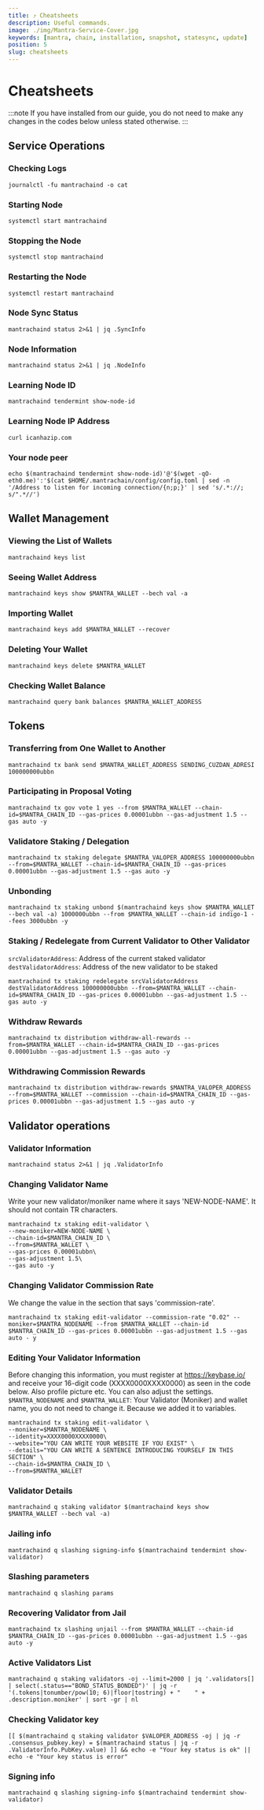 ```yaml
---
title: ⤴️ Cheatsheets
description: Useful commands.
image: ./img/Mantra-Service-Cover.jpg
keywords: [mantra, chain, installation, snapshot, statesync, update]
position: 5
slug: cheatsheets
---
```


# Cheatsheets
:::note
If you have installed from our guide, you do not need to make any changes in the codes below unless stated otherwise.
:::

## Service Operations

### Checking Logs
```
journalctl -fu mantrachaind -o cat
```

### Starting Node
```
systemctl start mantrachaind
```

### Stopping the Node
```
systemctl stop mantrachaind
```

### Restarting the Node
```
systemctl restart mantrachaind
```

### Node Sync Status
```
mantrachaind status 2>&1 | jq .SyncInfo
```

### Node Information
```
mantrachaind status 2>&1 | jq .NodeInfo
```

### Learning Node ID
```
mantrachaind tendermint show-node-id
```

### Learning Node IP Address
```
curl icanhazip.com
```

### Your node peer
```
echo $(mantrachaind tendermint show-node-id)'@'$(wget -qO- eth0.me)':'$(cat $HOME/.mantrachain/config/config.toml | sed -n '/Address to listen for incoming connection/{n;p;}' | sed 's/.*://; s/".*//')
```

## Wallet Management

### Viewing the List of Wallets
```
mantrachaind keys list
```

### Seeing Wallet Address
```
mantrachaind keys show $MANTRA_WALLET --bech val -a
```

### Importing Wallet
```
mantrachaind keys add $MANTRA_WALLET --recover
```

### Deleting Your Wallet
```
mantrachaind keys delete $MANTRA_WALLET
```

### Checking Wallet Balance
```
mantrachaind query bank balances $MANTRA_WALLET_ADDRESS
```

## Tokens

### Transferring from One Wallet to Another
```
mantrachaind tx bank send $MANTRA_WALLET_ADDRESS SENDING_CUZDAN_ADRESI 100000000ubbn
```

### Participating in Proposal Voting
```
mantrachaind tx gov vote 1 yes --from $MANTRA_WALLET --chain-id=$MANTRA_CHAIN_ID --gas-prices 0.00001ubbn --gas-adjustment 1.5 --gas auto -y
```

### Validatore Staking / Delegation
```
mantrachaind tx staking delegate $MANTRA_VALOPER_ADDRESS 100000000ubbn --from=$MANTRA_WALLET --chain-id=$MANTRA_CHAIN_ID --gas-prices 0.00001ubbn --gas-adjustment 1.5 --gas auto -y
```
### Unbonding
```
mantrachaind tx staking unbond $(mantrachaind keys show $MANTRA_WALLET --bech val -a) 1000000ubbn --from $MANTRA_WALLET --chain-id indigo-1 --fees 3000ubbn -y
```

### Staking / Redelegate from Current Validator to Other Validator
`srcValidatorAddress`: Address of the current staked validator
`destValidatorAddress`: Address of the new validator to be staked
```
mantrachaind tx staking redelegate srcValidatorAddress destValidatorAddress 100000000ubbn --from=$MANTRA_WALLET --chain-id=$MANTRA_CHAIN_ID --gas-prices 0.00001ubbn --gas-adjustment 1.5 --gas auto -y
```

### Withdraw Rewards
```
mantrachaind tx distribution withdraw-all-rewards --from=$MANTRA_WALLET --chain-id=$MANTRA_CHAIN_ID --gas-prices 0.00001ubbn --gas-adjustment 1.5 --gas auto -y
```

### Withdrawing Commission Rewards

```
mantrachaind tx distribution withdraw-rewards $MANTRA_VALOPER_ADDRESS --from=$MANTRA_WALLET --commission --chain-id=$MANTRA_CHAIN_ID --gas-prices 0.00001ubbn --gas-adjustment 1.5 --gas auto -y
```

## Validator operations

### Validator Information
```
mantrachaind status 2>&1 | jq .ValidatorInfo
```

### Changing Validator Name
Write your new validator/moniker name where it says 'NEW-NODE-NAME'. It should not contain TR characters.
```
mantrachaind tx staking edit-validator \
--new-moniker=NEW-NODE-NAME \
--chain-id=$MANTRA_CHAIN_ID \
--from=$MANTRA_WALLET \
--gas-prices 0.00001ubbn\
--gas-adjustment 1.5\
--gas auto -y
```

### Changing Validator Commission Rate
We change the value in the section that says 'commission-rate'.
```
mantrachaind tx staking edit-validator --commission-rate "0.02" --moniker=$MANTRA_NODENAME --from $MANTRA_WALLET --chain-id $MANTRA_CHAIN_ID --gas-prices 0.00001ubbn --gas-adjustment 1.5 --gas auto - y
```

### Editing Your Validator Information
Before changing this information, you must register at https://keybase.io/ and receive your 16-digit code (XXXX0000XXXX0000) as seen in the code below. Also profile picture etc. You can also adjust the settings.
`$MANTRA_NODENAME` and `$MANTRA_WALLET`: Your Validator (Moniker) and wallet name, you do not need to change it. Because we added it to variables.
```
mantrachaind tx staking edit-validator \
--moniker=$MANTRA_NODENAME \
--identity=XXXX0000XXXX0000\
--website="YOU CAN WRITE YOUR WEBSITE IF YOU EXIST" \
--details="YOU CAN WRITE A SENTENCE INTRODUCING YOURSELF IN THIS SECTION" \
--chain-id=$MANTRA_CHAIN_ID \
--from=$MANTRA_WALLET
```

### Validator Details
```
mantrachaind q staking validator $(mantrachaind keys show $MANTRA_WALLET --bech val -a)
```

### Jailing info
```
mantrachaind q slashing signing-info $(mantrachaind tendermint show-validator)
```

### Slashing parameters
```
mantrachaind q slashing params
```

### Recovering Validator from Jail
```
mantrachaind tx slashing unjail --from $MANTRA_WALLET --chain-id $MANTRA_CHAIN_ID --gas-prices 0.00001ubbn --gas-adjustment 1.5 --gas auto -y
```

### Active Validators List
```
mantrachaind q staking validators -oj --limit=2000 | jq '.validators[] | select(.status=="BOND_STATUS_BONDED")' | jq -r '(.tokens|tonumber/pow(10; 6)|floor|tostring) + " 	 " + .description.moniker' | sort -gr | nl
```

### Checking Validator key
```
[[ $(mantrachaind q staking validator $VALOPER_ADDRESS -oj | jq -r .consensus_pubkey.key) = $(mantrachaind status | jq -r .ValidatorInfo.PubKey.value) ]] && echo -e "Your key status is ok" || echo -e "Your key status is error"
```

### Signing info
```
mantrachaind q slashing signing-info $(mantrachaind tendermint show-validator)
```

